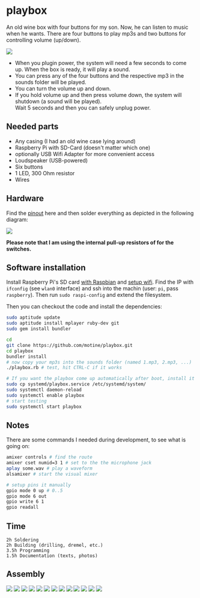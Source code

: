 # playbox

An old wine box with four buttons for my son. Now, he can listen to music when he wants.
There are four buttons to play mp3s and two buttons for controlling volume (up/down).

![](doc/main.jpg)

- When you plugin power, the system will need a few seconds to come up. When the box is ready, it will play a sound.
- You can press any of the four buttons and the respective mp3 in the sounds folder will be played.
- You can turn the volume up and down.
- If you hold volume up and then press volume down, the system will shutdown (a sound will be played).  
  Wait 5 seconds and then you can safely unplug power.

## Needed parts

- Any casing (I had an old wine case lying around)
- Raspberry Pi with SD-Card (doesn't matter which one)
- optionally USB Wifi Adapter for more convenient access
- Loudspeaker (USB-powered)
- Six buttons
- 1 LED, 300 Ohm resistor
- Wires

## Hardware

Find the [pinout](http://pi4j.com/images/p1header.png) here and then solder everything as depicted in the following diagram:

![](doc/circuit.jpg)

**Please note that I am using the internal pull-up resistors of for the switches.**

## Software installation

Install Raspberry Pi's SD card [with Raspbian](https://www.raspberrypi.org/help/noobs-setup/) and [setup wifi](https://learn.adafruit.com/adafruits-raspberry-pi-lesson-3-network-setup/setting-up-wifi-with-occidentalis).
Find the IP with `ifconfig` (see `wlan0` interface) and ssh into the machin (user: `pi`, pass `raspberry`).
Then run `sudo raspi-config` and extend the filesystem.

Then you can checkout the code and install the dependencies:

```bash
sudo aptitude update
sudo aptitude install mplayer ruby-dev git
sudo gem install bundler

cd
git clone https://github.com/motine/playbox.git
cd playbox
bundler install
# now copy your mp3s into the sounds folder (named 1.mp3, 2.mp3, ...)
./playbox.rb # test, hit CTRL-C if it works

# If you want the playbox come up automatically after boot, install it as a systemd service
sudo cp systemd/playbox.service /etc/systemd/system/
sudo systemctl daemon-reload
sudo systemctl enable playbox
# start testing
sudo systemctl start playbox
```


## Notes

There are some commands I needed during development, to see what is going on:

```bash
amixer controls # find the route
amixer cset numid=3 1 # set to the the microphone jack
aplay some.wav # play a waveform
alsamixer # start the visual mixer

# setup pins it manually
gpio mode 0 up # 0..5
gpio mode 6 out
gpio write 6 1
gpio readall
```

## Time

```
2h Soldering
2h Building (drilling, dremel, etc.)
3.5h Programming
1.5h Documentation (texts, photos)
```

## Assembly

![](doc/solder_led1.jpg)
![](doc/solder_led2.jpg)
![](doc/solder_ground.jpg)
![](doc/inside.jpg)
![](doc/gpio.jpg)
![](doc/cutout1.jpg)
![](doc/cutout2.jpg)
![](doc/cutout3.jpg)
![](doc/cutout4.jpg)
![](doc/glue1.jpg)
![](doc/glue2.jpg)
![](doc/speaker.jpg)
![](doc/back.jpg)
